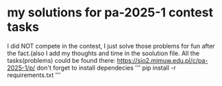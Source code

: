 # my solutions for pa-2025-1 contest tasks
I did NOT compete in the contest,
I just solve those problems for fun after the fact.(also I add my thoughts and time in the soolution file.
All the tasks(problems) could be found there: https://sio2.mimuw.edu.pl/c/pa-2025-1/p/
don't forget to install dependecies
'''
pip install -r requirements.txt
'''
